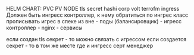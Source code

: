 HELM CHART:
PVC PV NODE
tls secret
hashi corp volt
terrofm
ingress Должен быть ингресс контроллер, к нему обратиться по ингрес класс 
прописывать игрес в спеке
из вне - поды  (балансировщик) - игресс контроллер - nginx - cервисы 

если создан tls секрет - то можно связать с игрессом 
если создается секрет - то в том же месте где и ингресс
серт менеджер  



